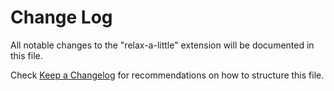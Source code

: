 # Change Log

All notable changes to the "relax-a-little" extension will be documented in this file.

Check [Keep a Changelog](http://keepachangelog.com/) for recommendations on how to structure this file.
